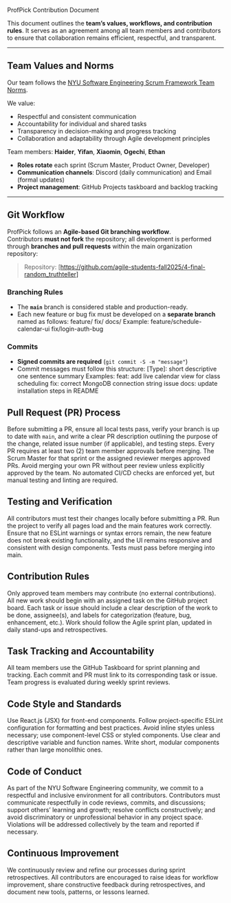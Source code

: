 ProfPick Contribution Document

This document outlines the **team’s values, workflows, and contribution rules**. It serves as an agreement among all team members and contributors to ensure that collaboration remains efficient, respectful, and transparent.

---

## Team Values and Norms

Our team follows the [NYU Software Engineering Scrum Framework Team Norms](https://github.com/nyu-software-engineering/scrum-framework/blob/main/team-norms.md).

We value:
- Respectful and consistent communication  
- Accountability for individual and shared tasks  
- Transparency in decision-making and progress tracking  
- Collaboration and adaptability through Agile development principles  

Team members: **Haider**, **Yifan**, **Xiaomin**, **Ogechi**, **Ethan**  
- **Roles rotate** each sprint (Scrum Master, Product Owner, Developer)  
- **Communication channels**: Discord (daily communication) and Email (formal updates)  
- **Project management**: GitHub Projects taskboard and backlog tracking  

---

## Git Workflow

ProfPick follows an **Agile-based Git branching workflow**.  
Contributors **must not fork** the repository; all development is performed through **branches and pull requests** within the main organization repository:

> Repository: [https://github.com/agile-students-fall2025/4-final-random_truthteller]

### Branching Rules
- The **`main`** branch is considered stable and production-ready.  
- Each new feature or bug fix must be developed on a **separate branch** named as follows:
    feature/<short-description>
    fix/<short-description>
    docs/<short-description>
Example:
    feature/schedule-calendar-ui
    fix/login-auth-bug

### Commits
- **Signed commits are required** (`git commit -S -m "message"`)  
- Commit messages must follow this structure:
    [Type]: short descriptive one sentence summary
Examples:
feat: add live calendar view for class scheduling
fix: correct MongoDB connection string issue
docs: update installation steps in README

## Pull Request (PR) Process
Before submitting a PR, ensure all local tests pass, verify your branch is up to date with `main`, and write a clear PR description outlining the purpose of the change, related issue number (if applicable), and testing steps. Every PR requires at least two (2) team member approvals before merging. The Scrum Master for that sprint or the assigned reviewer merges approved PRs. Avoid merging your own PR without peer review unless explicitly approved by the team. No automated CI/CD checks are enforced yet, but manual testing and linting are required.

## Testing and Verification
All contributors must test their changes locally before submitting a PR. Run the project to verify all pages load and the main features work correctly. Ensure that no ESLint warnings or syntax errors remain, the new feature does not break existing functionality, and the UI remains responsive and consistent with design components. Tests must pass before merging into main.

## Contribution Rules

Only approved team members may contribute (no external contributions). All new work should begin with an assigned task on the GitHub project board. Each task or issue should include a clear description of the work to be done, assignee(s), and labels for categorization (feature, bug, enhancement, etc.). Work should follow the Agile sprint plan, updated in daily stand-ups and retrospectives.

## Task Tracking and Accountability

All team members use the GitHub Taskboard for sprint planning and tracking. Each commit and PR must link to its corresponding task or issue. Team progress is evaluated during weekly sprint reviews.

## Code Style and Standards

Use React.js (JSX) for front-end components. Follow project-specific ESLint configuration for formatting and best practices. Avoid inline styles unless necessary; use component-level CSS or styled components. Use clear and descriptive variable and function names. Write short, modular components rather than large monolithic ones.

## Code of Conduct

As part of the NYU Software Engineering community, we commit to a respectful and inclusive environment for all contributors. Contributors must communicate respectfully in code reviews, commits, and discussions; support others’ learning and growth; resolve conflicts constructively; and avoid discriminatory or unprofessional behavior in any project space. Violations will be addressed collectively by the team and reported if necessary.

## Continuous Improvement

We continuously review and refine our processes during sprint retrospectives. All contributors are encouraged to raise ideas for workflow improvement, share constructive feedback during retrospectives, and document new tools, patterns, or lessons learned.